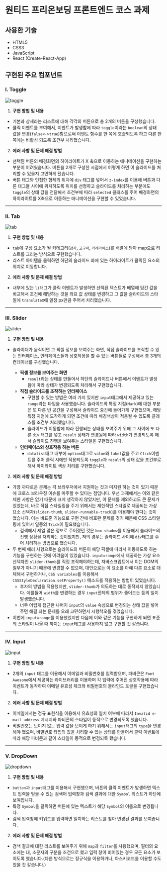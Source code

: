 # 원티드 프리온보딩 프론트엔드 코스 과제

## 사용한 기술

- HTML5
- CSS3
- JavaScript
- React (Create-React-App)

## 구현된 주요 컴포넌트

### I. Toggle

![toggle](https://user-images.githubusercontent.com/77887712/163755887-fd9b6fb3-aa34-47e0-a348-9323c74fc27c.gif)

1. **구현 방법 및 내용**

- 기본과 상세라는 리스트에 대해 각각의 버튼으로 총 2개의 버튼을 구성했습니다.
- 클릭 이벤트를 부여해서, 이벤트가 발생함에 따라 `toggle`이라는 `boolean`의 상태 값을 변경(`false<->true`)함으로써 이벤트 함수를 한 쪽에 호출되도록 하고 다른 한 쪽에는 비활성 되도록 조건부 처리했습니다.

2. **에러 사항 및 문제 해결 방법**

- 선택된 버튼의 배경화면의 하이라이트가 X 축으로 이동하는 애니메이션을 구현하는 부분이 어려웠습니다. 버튼을 2개로 구성한 시점에서 어떻게 하면 이 슬라이드를 처리할 수 있을지 고민하게 됐습니다.
- 버튼 태그와 인접한 형제의 위치에 `div` 태그를 넣어서 `z-index`를 이용해 버튼과 다른 태그들 사이에 위치하도록 위치를 선정하고 슬라이드를 처리하는 부분에도 `toggle`의 상태 값을 전달해서 조건부에 따라 `selected` 클래스를 주어 배경화면의 하이라이트를 X축으로 이동하는 애니메이션을 구현할 수 있었습니다.

---

### II. Tab

![tab](https://user-images.githubusercontent.com/77887712/163755923-f0c5a44d-51df-4361-aef6-e9aae3624a74.gif)

1. **구현 방법 및 내용**

- `tab`에 구성 요소가 될 카테고리(`감자`, `고구마`, `카레라이스`)를 배열에 담아 map으로 리스트를 그리는 방식으로 구현했습니다.
- 리스트 아이템을 클릭하면 하단의 슬라이드 바에 있는 하이라이트가 클릭된 요소의 위치로 이동합니다.

2. **에러 사항 및 문제 해결 방법**

- 내부에 있는 `li`태그가 클릭 이벤트가 발생하면 선택된 텍스트가 배열에 담긴 값을 비교해서 조건에 해당하는 것을 좌표 값 상태를 변경하고 그 값을 슬라이드의 스타일에 `translateX`에 일정 px만큼 주어서 처리했습니다.

---

### III. Slider

![slider](https://user-images.githubusercontent.com/77887712/165228228-5512fc23-f7cf-48a2-a51b-7acb43d84247.gif)

1. **구현 방법 및 내용**

- 슬라이더가 움직이면 그 픽셀 정보를 보여주는 화면, 직접 슬라이드를 조작할 수 있는 인터페이스, 인터페이스들과 상호작용을 할 수 있는 버튼들로 구성해서 총 3개의 컨테이너를 구성했습니다.

  - **픽셀 정보를 보여주는 화면**
    - `result`라는 상태를 만들어서 하단의 슬라이드나 버튼에서 이벤트가 발생 됨에 따라 상태가 변경되도록 처리해서 구현했습니다.
  - **직접 슬라이드를 조작하는 인터페이스**
    - 구현할 수 있는 방법은 여러 가지 있지만 `input`태그에서 제공하고 있는 `range`라는 타입을 사용했습니다. 슬라이드의 특정 지점(`Mark`)에 대한 부분은 또 다른 빈 공간을 구성해서 슬라이드 중간에 들어가게 구현했으며, 해당 특정 지점에 도착하게 되면 조건에 따라 배경색상이 적용될 수 있도록 클래스를 조건부 처리했습니다.
    - 슬라이드가 이동함에 따라 진행되는 상태를 보여주기 위해 그 사이에 또 다른 `div` 태그를 넣고 `result` 상태가 변경됨에 따라 `width`가 변경되도록 해서 슬라이드 진행을 보여주는 스타일을 구현했습니다.
  - **인터페이스와 상호작용 하는 버튼**
    - `datalist`태그 내부에 `option`태그로 `value`와 `label`값을 주고 `Click`이벤트를 주어 클릭 시에만 적용되도록 `toggle`과 `result`의 상태 값을 조건부로 해서 하이라이트 색상 처리를 구현했습니다.

2. **에러 사항 및 문제 해결 방법**

- 가장 까다로운 문제는 각 브라우저에서 지원하는 것과 미지원 하는 것이 있기 때문에 크로스 브라우징 이슈를 마주할 수 있다는 점입니다. 우선 과제에서는 이와 같은 제한 사항은 없기 때문에 크게 생각하지 않았지만, 이 문제를 제외하고도 큰 문제가 있었는데, 바로 직접 스타일링을 주기 위해서는 제한적인 스타일로 제공되는 가상 요소 선택자(`slider-thumb`, `slider-runnable-track`)를 이용해야 한다는 것이 었습니다. 이는 비표준 기능으로 구현 간에 비호환 문제를 겪기 때문에 CSS 스타일링에 있어서 일종의 `Trick`이 필요했습니다.
  - 검색해서 제일 많은 정보로 주어졌던 것은 `box-shadow`를 이용해서 슬라이드의 진행 상황을 처리하는 것이었지만, 저의 경우는 슬라이드 사이에 `div`태그를 주어 처리하는 방법으로 했습니다.
- 두 번째 에러 사항으로는 슬라이드의 버튼이 해당 픽셀에 따라서 이동하도록 하는 기능을 구현하는 것에 어려움이 있었습니다. `input=range`에서 제공하는 가상 요소 선택자인 `slider-thumb`를 직접 조작해야하는데, 자바스크립트에서 이는 DOM의 일부가 아니기 때문에 변경할 수 없으며, 대안으로는 이 요소를 아예 다른 요소로 대체해서 구현하거나, `CSS variables`를 이용해서 `CSSStyleDeclaration.setProperty()` 메소드를 적용하는 방법이 있었습니다.
  - 후자의 방법을 적용했지만, `slider-thumb`가 의도하는 대로 동작되지 않았습니다. 예를들어 `width`를 변경하는 경우 `input`전체의 범위가 줄어드는 등의 일이 발생했습니다.
  - 너무 어렵게 접근한 나머지 `input`의 `value` 속성으로 변경되는 상태 값을 넣어주면 해결 되는 문제를 오래 고민하면서 시행착오를 겪었습니다.
- 이번에 `input=range`를 이용했었지만 다음에 이와 같은 기능을 구현하게 되면 표준의 스타일이 나올 때 까지는 `input`태그를 사용하지 않고 구현할 것 같습니다.

---

### IV. Input

![input](https://user-images.githubusercontent.com/77887712/164406711-4bc46a22-74af-4fac-8789-2919ca225cc7.gif)

1. **구현 방법 및 내용**

- 2개의 `input` 태그를 이용해서 이메일과 비밀번호를 입력받으며, 파비콘은 `Font Awesome`에서 제공하는 라이브러리를 이용하며 각 입력에 주어진 상호작용에 따라 이벤트가 동작하여 이메일 유효성 체크와 비밀번호의 블라인드 토글을 구현했습니다.

2. **에러 사항 및 문제 해결 방법**

- 이메일에서는 정규 표현식을 이용해서 유효성의 일치 여부에 따라서 `Invalid e-mail address` 메시지와 파비콘의 스타일이 동적으로 변경되도록 했습니다.
- 비밀번호는 보이지 않는 입력 값을 보이게 하기 위해서는 `input`태그의 `type`을 변경해야 했으며, 비밀번호 타입의 값을 처리할 수 있는 상태를 만들어서 클릭 이벤트에 따라 해당 파비콘과 같이 스타일이 동적으로 변경되록 했습니다.

---

### V. DropDown

![dropdown](https://user-images.githubusercontent.com/77887712/164621954-bb332cc1-f8db-4dc2-9957-846956007e29.gif)

1. **구현 방법 및 내용**

- `button`과 `input`태그를 이용해서 구현했으며, 버튼의 클릭 이벤트가 발생하면 텍스트 입력을 받을 수 있는 검색어 입력창과 검색 결과에 대한 `Symbol` 리스트가 하단에 보여집니다.
- 특정 `Symbol`을 클릭하면 버튼에 있는 텍스트가 해당 `Symbol`의 이름으로 변경됩니다.
- 검색 입력창에 키워드를 입력하면 일치하는 리스트를 찾아 변경된 결과를 보여줍니다.

2. **에러 사항 및 문제 해결 방법**

- 검색 결과에 대한 리스트를 보여주기 위해 `map`과 `filter`를 사용했으며, 필터의 요소에는 대, 소문자의 구분을 조건으로 했고 입력 창이 비어있는 경우 모든 요소가 보이도록 했습니다.(다른 방식으로는 정규식을 이용하거나, 아스키코드를 이용할 수도 있을 것 같습니다.)
